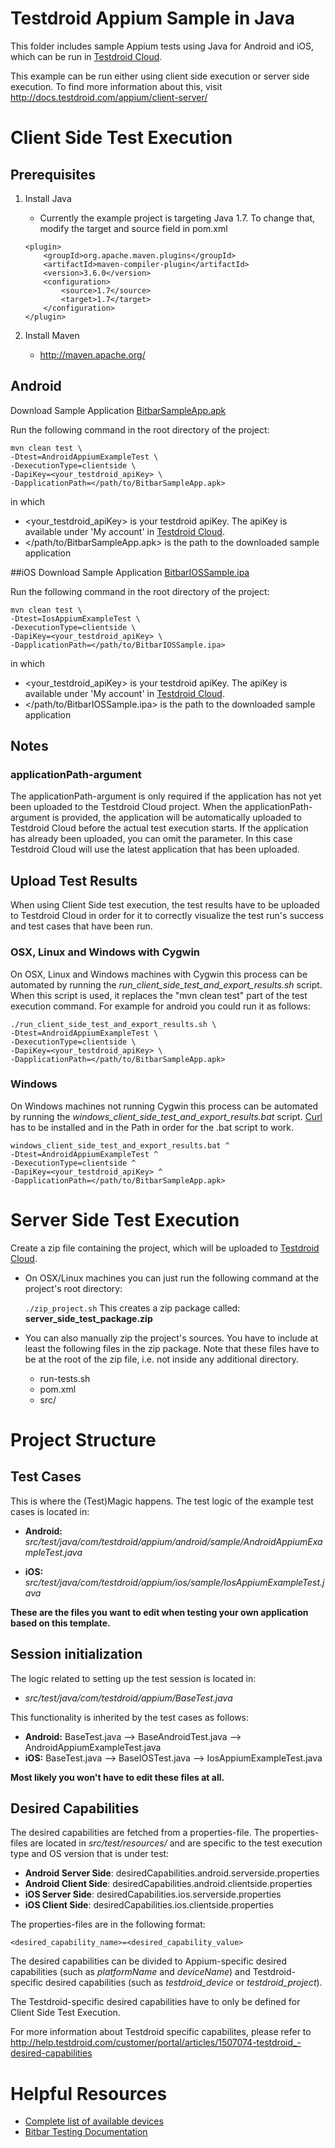 Testdroid Appium Sample in Java
===========================

This folder includes sample Appium tests using Java for Android and iOS, which can be run in [Testdroid Cloud](https://cloud.testdroid.com/).

This example can be run either using client side execution or server side execution. To find more information about this, visit <http://docs.testdroid.com/appium/client-server/>

# Client Side Test Execution
## Prerequisites
1. Install Java
	- Currently the example project is targeting Java 1.7. To change that, modify the target and source field in pom.xml

	```
	<plugin>
		<groupId>org.apache.maven.plugins</groupId>
		<artifactId>maven-compiler-plugin</artifactId>
		<version>3.6.0</version>
		<configuration>
			<source>1.7</source>
			<target>1.7</target>
		</configuration>
	</plugin>
	```
2. Install Maven
	-	<http://maven.apache.org/>

## Android
Download Sample Application [BitbarSampleApp.apk](https://github.com/bitbar/testdroid-samples/blob/master/apps/builds/BitbarSampleApp.apk)

Run the following command in the root directory of the project:

```
mvn clean test \
-Dtest=AndroidAppiumExampleTest \
-DexecutionType=clientside \
-DapiKey=<your_testdroid_apiKey> \
-DapplicationPath=</path/to/BitbarSampleApp.apk>
```

in which 

- \<your\_testdroid\_apiKey\> is your testdroid apiKey. The apiKey is available under 'My account' in [Testdroid Cloud](https://cloud.testdroid.com/).
- \</path/to/BitbarSampleApp.apk\> is the path to the downloaded sample application



##iOS
Download Sample Application  [BitbarIOSSample.ipa](https://github.com/bitbar/testdroid-samples/blob/master/apps/builds/BitbarIOSSample.ipa)

Run the following command in the root directory of the project:

```
mvn clean test \
-Dtest=IosAppiumExampleTest \
-DexecutionType=clientside \
-DapiKey=<your_testdroid_apiKey> \
-DapplicationPath=</path/to/BitbarIOSSample.ipa>
```

in which 

- \<your\_testdroid\_apiKey\> is your testdroid apiKey. The apiKey is available under 'My account' in [Testdroid Cloud](https://cloud.testdroid.com/).
- \</path/to/BitbarIOSSample.ipa\> is the path to the downloaded sample application

## Notes
### applicationPath-argument
The applicationPath-argument is only required if the application has not yet been uploaded to the Testdroid Cloud project. When the applicationPath-argument is provided, the application will be automatically uploaded to Testdroid Cloud before the actual test execution starts. If the application has already been uploaded, you can omit the parameter. In this case Testdroid Cloud will use the latest application that has been uploaded.

## Upload Test Results
When using Client Side test execution, the test results have to be uploaded to Testdroid Cloud in order for it to correctly visualize the test run's success and test cases that have been run.

### OSX, Linux and Windows with Cygwin
On OSX, Linux and Windows machines with Cygwin this process can be automated by running the <i>run_client_side_test_and_export_results.sh</i> script. When this script is used, it replaces the "mvn clean test" part of the test execution command. For example for android you could run it as follows:

```
./run_client_side_test_and_export_results.sh \
-Dtest=AndroidAppiumExampleTest \
-DexecutionType=clientside \
-DapiKey=<your_testdroid_apiKey> \
-DapplicationPath=</path/to/BitbarSampleApp.apk>
```

### Windows
On Windows machines not running Cygwin this process can be automated by running the <i>windows\_client\_side\_test\_and_export\_results.bat</i> script. [Curl](https://curl.haxx.se/download.html) has to be installed and in the Path in order for the .bat script to work.

```
windows_client_side_test_and_export_results.bat ^
-Dtest=AndroidAppiumExampleTest ^
-DexecutionType=clientside ^
-DapiKey=<your_testdroid_apiKey> ^
-DapplicationPath=</path/to/BitbarSampleApp.apk>
```

# Server Side Test Execution
Create a zip file containing the project, which will be uploaded to [Testdroid Cloud](https://cloud.testdroid.com/).

* On OSX/Linux machines you can just run the following command at the project's root directory:

	`./zip_project.sh` This creates a zip package called: <b>server\_side\_test\_package.zip</b>

* You can also manually zip the project's sources. You have to include at least the following files in the zip package. Note that these files have to be at the root of the zip file, i.e. not inside any additional directory.
 	* run-tests.sh 
	* pom.xml
	* src/


# Project Structure

## Test Cases
This is where the (Test)Magic happens. The test logic of the example test cases is located in:

- <b>Android:</b> <i>src/test/java/com/testdroid/appium/android/sample/AndroidAppiumExampleTest.java</i>

- <b>iOS:</b> <i>src/test/java/com/testdroid/appium/ios/sample/IosAppiumExampleTest.java</i>

<b>These are the files you want to edit when testing your own application based on this template.</b>

## Session initialization

The logic related to setting up the test session is located in:

- <i>src/test/java/com/testdroid/appium/BaseTest.java</i>

This functionality is inherited by the test cases as follows:

- <b>Android:</b> BaseTest.java --> BaseAndroidTest.java --> AndroidAppiumExampleTest.java
- <b>iOS:</b> BaseTest.java --> BaseIOSTest.java --> IosAppiumExampleTest.java

<b>Most likely you won't have to edit these files at all.</b>

## Desired Capabilities
The desired capabilities are fetched from a properties-file. The properties-files are located in <i>src/test/resources/</i> and are specific to the test execution type and OS version that is under test:

- <b>Android Server Side</b>: desiredCapabilities.android.serverside.properties
- <b>Android Client Side</b>: desiredCapabilities.android.clientside.properties
- <b>iOS Server Side</b>: desiredCapabilities.ios.serverside.properties
- <b>iOS Client Side</b>: desiredCapabilities.ios.clientside.properties

The properties-files are in the following format:
```
<desired_capability_name>=<desired_capability_value>
```
The desired capabilities can be divided to Appium-specific desired capabilities (such as <i>platformName</i> and <i>deviceName</i>) and Testdroid-specific desired capabilities (such as <i>testdroid_device</i> or <i>testdroid_project</i>).

The Testdroid-specific desired capabilities have to only be defined for Client Side Test Execution.

For more information about Testdroid specific capabilites, please refer to
<http://help.testdroid.com/customer/portal/articles/1507074-testdroid_-desired-capabilities>

# Helpful Resources
- [Complete list of available devices](https://cloud.testdroid.com/#service/devicegroups)
- [Bitbar Testing Documentation](http://docs.bitbar.com/)



